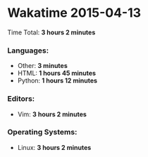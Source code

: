 # Wakatime 2015-04-13

Time Total: **3 hours 2 minutes**

### Languages:
- Other: **3 minutes** 
- HTML: **1 hours 45 minutes** 
- Python: **1 hours 12 minutes** 

### Editors:
- Vim: **3 hours 2 minutes** 

### Operating Systems:
- Linux: **3 hours 2 minutes** 

